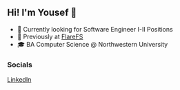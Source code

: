 ## Hi! I'm Yousef 👋

- 🔭 Currently looking for Software Engineer I-II Positions
- 👯 Previously at [FlareFS](www.flarefs.com)
- 🎓 BA Computer Science @ Northwestern University

### Socials
[LinkedIn](https://www.linkedin.com/in/yousef-farge-7584491a4/)
